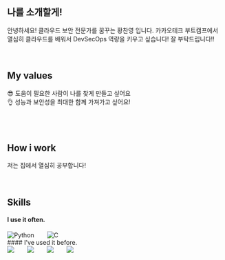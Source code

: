 ## 나를 소개할게!
안녕하세요! 클라우드 보안 전문가를 꿈꾸는 황찬영 입니다. 카카오테크 부트캠프에서 열심히 클라우드를 배워서 DevSecOps 역량을 키우고 싶습니다! 잘 부탁드립니다!!
<br />
<br />
<br />
## My values
😎 도움이 필요한 사람이 나를 찾게 만들고 싶어요<br />
👌 성능과 보안성을 최대한 함께 가져가고 싶어요!<br />
<br />
<br />
<br />
## How i work
저는 집에서 열심히 공부합니다!
<br />
<br />
<br />
## Skills
#### I use it often.
<div style="display:flex;gap:30px;flex-wrap:wrap;">
  <img alt="Python" src="https://img.shields.io/badge/Python-3776AB.svg?&style=for-the-badge&logo=Python&logoColor=white"/>
  <img alt="C" src="https://img.shields.io/badge/C-A8B9CC.svg?&style=for-the-badge&logo=C&logoColor=white"/>
</div>
#### I've used it before.
<div style="display:flex;gap:30px;flex-wrap:wrap;">
  <img src="https://img.shields.io/badge/Docker-2496ED?style=for-the-badge&logo=Docker&logoColor=white">
  <img src="https://img.shields.io/badge/Kubernetes-326CE5?style=for-the-badge&logo=Kubernetes&logoColor=white">
  <img src="https://img.shields.io/badge/Jenkins-D24939?style=for-the-badge&logo=Jenkins&logoColor=white">
  <img src="https://img.shields.io/badge/AWS-232F3E?style=for-the-badge&logo=amazonaws&logoColor=white">
</div>
<br />
<br />
<br />